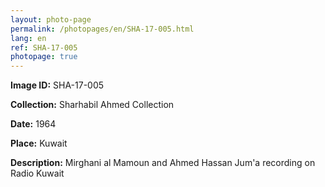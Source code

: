 ```yaml
---
layout: photo-page
permalink: /photopages/en/SHA-17-005.html
lang: en
ref: SHA-17-005
photopage: true
---
```


**Image ID:** SHA-17-005

**Collection:** Sharhabil Ahmed Collection

**Date:** 1964

**Place:** Kuwait

**Description:** Mirghani al Mamoun and Ahmed Hassan Jum'a recording on Radio Kuwait
